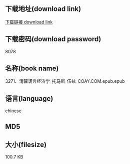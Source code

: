 ## 下载地址(download link)
[下载链接 download link](https://voluble-croquembouche-d321dc.netlify.app/?s=3271%E3%80%81%E6%B8%85%E7%AE%97%E8%B0%8E%E8%A8%80%E7%BB%8F%E6%B5%8E%E5%AD%A6_%E6%89%98%E9%A9%AC%E6%96%AF_%E4%BC%8D%E5%85%B9_COAY.COM.epub)

## 下载密码(download password)
8078

## 名称(book name)
3271、清算谎言经济学_托马斯_伍兹_COAY.COM.epub.epub

## 语言(language)
chinese

## MD5


## 大小(filesize)
100.7 KB
